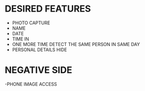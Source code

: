 # DESIRED FEATURES
- PHOTO CAPTURE
- NAME
- DATE
- TIME IN
- ONE MORE TIME DETECT THE SAME PERSON IN SAME DAY
- PERSONAL DETAILS HIDE 
# NEGATIVE  SIDE
-PHONE IMAGE ACCESS

